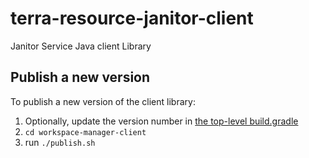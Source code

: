 # terra-resource-janitor-client
Janitor Service Java client Library
## Publish a new version
To publish a new version of the client library:

1. Optionally, update the version number in [the top-level build.gradle](../build.gradle)
2. `cd workspace-manager-client`
3. run `./publish.sh`
